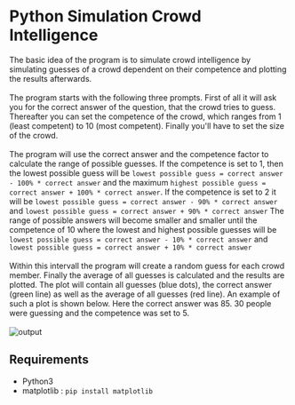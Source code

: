 # Python Simulation Crowd Intelligence
The basic idea of the program is to simulate crowd intelligence by simulating guesses of a crowd dependent on their competence and plotting the results afterwards.<br><br>
The program starts with the following three prompts. First of all it will ask you for the correct answer of the question, that the crowd tries to guess.
Thereafter you can set the competence of the crowd, which ranges from 1 (least competent) to 10 (most competent). Finally you'll have to set the size of the crowd.<br><br> 
The program will use the correct answer and the competence factor to calculate the range of possible guesses. If the competence is set to 1, then the lowest possible guess will be
```lowest possible guess = correct answer - 100% * correct answer``` and the maximum ```highest possible guess = correct answer + 100% * correct answer```. 
If the competence is set to 2 it will be ```lowest possible guess = correct answer - 90% * correct answer``` and ```lowest possible guess = correct answer + 90% * correct answer```
The range of possible answers will become smaller and smaller until the competence of 10 where the lowest and highest possible guesses will be ```lowest possible guess = correct answer - 10% * correct answer```
and ```lowest possible guess = correct answer + 10% * correct answer```<br><br>Within this intervall the program will create a random guess for each crowd member.
Finally the average of all guesses is calculated and the results are plotted. The plot will contain all guesses (blue dots), the correct answer (green line) 
as well as the average of all guesses (red line). An example of such a plot is shown below. Here the correct answer was 85. 30 people were guessing and the competence was set to 5.<br><br>
![output](https://github.com/user-attachments/assets/5812dbd2-fbc6-4fe5-b646-1b32512a4a20)
## Requirements
* Python3
* matplotlib : ```pip install matplotlib```
